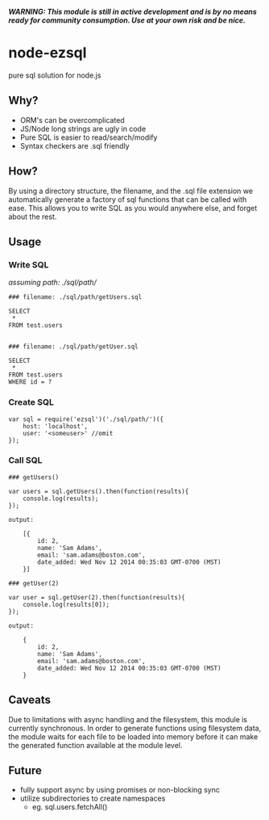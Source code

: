 __*WARNING: This module is still in active development and is by no means ready for community consumption. Use at your own risk and be nice.*__

node-ezsql
==========

pure sql solution for node.js

Why?
----

 - ORM's can be overcomplicated
 - JS/Node long strings are ugly in code
 - Pure SQL is easier to read/search/modify
 - Syntax checkers are .sql friendly

How?
----
By using a directory structure, the filename, and the .sql file extension we automatically generate a factory of sql functions that can be called with ease. This allows you to write SQL as you would anywhere else, and forget about the rest.


Usage
-----

### Write SQL
*assuming path: ./sql/path/*

    ### filename: ./sql/path/getUsers.sql

    SELECT
     *
    FROM test.users


    ### filename: ./sql/path/getUser.sql

    SELECT
     *
    FROM test.users
    WHERE id = ?

### Create SQL

    var sql = require('ezsql')('./sql/path/')({
        host: 'localhost',
        user: '<someuser>' //omit
    });

### Call SQL

    ### getUsers()

    var users = sql.getUsers().then(function(results){
        console.log(results);
    });

    output:

        [{
            id: 2,
            name: 'Sam Adams',
            email: 'sam.adams@boston.com',
            date_added: Wed Nov 12 2014 00:35:03 GMT-0700 (MST)
        }]

    ### getUser(2)

    var user = sql.getUser(2).then(function(results){
        console.log(results[0]);
    });

    output:

        {
            id: 2,
            name: 'Sam Adams',
            email: 'sam.adams@boston.com',
            date_added: Wed Nov 12 2014 00:35:03 GMT-0700 (MST)
        }

Caveats
-------
Due to limitations with async handling and the filesystem, this module is currently synchronous. In order to generate functions using filesystem data, the module waits for each file to be loaded into memory before it can make the generated function available at the module level.

Future
------
- fully support async by using promises or non-blocking sync
- utilize subdirectories to create namespaces
    - eg. sql.users.fetchAll()
